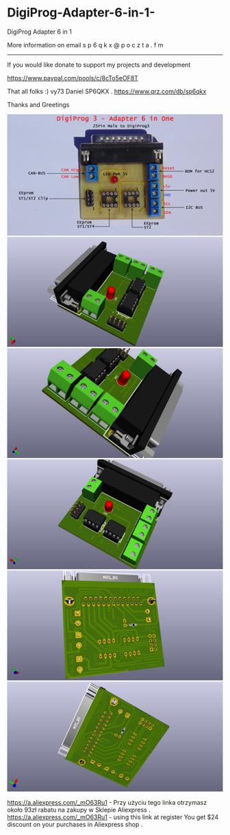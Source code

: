 # DigiProg-Adapter-6-in-1-
DigiProg Adapter 6 in 1

More information on email  s p 6 q k x @ p o c z t a . f m

----------------------------------------------------------------------------------------------------------

If you would like donate to support my projects and development 

https://www.paypal.com/pools/c/8cTo5eOF8T

That all folks :) vy73 Daniel SP6QKX . 
https://www.qrz.com/db/sp6qkx

Thanks and Greetings 


<img src="https://raw.githubusercontent.com/SP6QKX/DigiProg-Adapter-6-in-1-/master/DP3-Adapter_6in1.jpg">
<img src="https://raw.githubusercontent.com/SP6QKX/DigiProg-Adapter-6-in-1-/master/1.jpg">
<img src="https://raw.githubusercontent.com/SP6QKX/DigiProg-Adapter-6-in-1-/master/2.jpg">
<img src="https://raw.githubusercontent.com/SP6QKX/DigiProg-Adapter-6-in-1-/master/3.jpg">
<img src="https://raw.githubusercontent.com/SP6QKX/DigiProg-Adapter-6-in-1-/master/4.jpg">
<img src="https://raw.githubusercontent.com/SP6QKX/DigiProg-Adapter-6-in-1-/master/5.jpg">

https://a.aliexpress.com/_mO63Ru1 - Przy użyciu tego linka otrzymasz około 93zł rabatu na zakupy w Sklepie Aliexpress .
https://a.aliexpress.com/_mO63Ru1 - using this link at register You get $24 discount on your purchases in Aliexpress shop .
